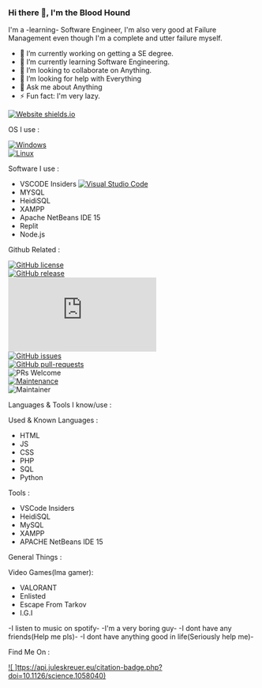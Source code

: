 ### Hi there 👋, I'm the Blood Hound
I'm a -learning- Software Engineer, I'm also very good at Failure Management even though I'm a complete and utter failure myself.
<br>


- 🔭 I’m currently working on getting a SE degree.
- 🌱 I’m currently learning Software Engineering.
- 👯 I’m looking to collaborate on Anything.
- 🤔 I’m looking for help with Everything
- 💬 Ask me about Anything
- ⚡ Fun fact: I'm very lazy.

[![Website shields.io](https://img.shields.io/website-up-down-green-red/http/shields.io.svg)](http://shields.io/)

OS I use :

[![Windows](https://svgshare.com/i/ZhY.svg)](https://svgshare.com/i/ZhY.svg)
<br>
[![Linux](https://svgshare.com/i/Zhy.svg)](https://svgshare.com/i/Zhy.svg)

Software I use :

- VSCODE Insiders [![Visual Studio Code](https://img.shields.io/badge/--007ACC?logo=visual%20studio%20code&logoColor=ffffff)](https://code.visualstudio.com/)
- MYSQL
- HeidiSQL
- XAMPP
- Apache NetBeans IDE 15
- Replit
- Node.js

Github Related :

[![GitHub license](https://img.shields.io/github/license/Naereen/StrapDown.js.svg)](https://github.com/Naereen/StrapDown.js/blob/master/LICENSE)
<br>
[![GitHub release](https://img.shields.io/github/release/Naereen/StrapDown.js.svg)](https://GitHub.com/Naereen/StrapDown.js/releases/)
<br>
[![Latest release](https://badgen.net/github/release/Naereen/Strapdown.js)](https://github.com/Naereen/Strapdown.js/releases)
<br>
[![GitHub issues](https://img.shields.io/github/issues/Naereen/StrapDown.js.svg)](https://GitHub.com/Naereen/StrapDown.js/issues/)
<br>
[![GitHub pull-requests](https://img.shields.io/github/issues-pr/Naereen/StrapDown.js.svg)](https://GitHub.com/Naereen/StrapDown.js/pull/)
<br>
![PRs Welcome](https://img.shields.io/badge/PRs-welcome-brightgreen.svg?style=flat-square)
<br>
[![Maintenance](https://img.shields.io/badge/Maintained%3F-yes-green.svg)](https://GitHub.com/Naereen/StrapDown.js/graphs/commit-activity)
<br>
![Maintainer](https://img.shields.io/badge/maintainer-TheBloodHound-blue)

Languages & Tools I know/use :

Used & Known Languages :

- HTML
- JS
- CSS
- PHP
- SQL
- Python

Tools :

- VSCode Insiders
- HeidiSQL
- MySQL
- XAMPP
- APACHE NetBeans IDE 15

General Things :

Video Games(Ima gamer):

- VALORANT
- Enlisted
- Escape From Tarkov
- I.G.I

-I listen to music on spotify-
-I'm a very boring guy-
-I dont have any friends(Help me pls)-
-I dont have anything good in life(Seriously help me)-

Find Me On :

[![ ]ttps://api.juleskreuer.eu/citation-badge.php?doi=10.1126/science.1058040)](https://juleskreuer.eu/projekte/citation-badge/)
<br>



